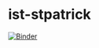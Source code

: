 # ist-stpatrick
[![Binder](https://mybinder.org/badge_logo.svg)](https://mybinder.org/v2/gh/ant-guerrero/ist-stpatrick/main)
